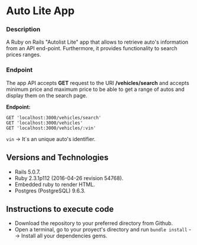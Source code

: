 # Auto Lite App

### Description
A Ruby on Rails "Autolist Lite" app that allows to retrieve auto's information from an API end-point. Furthermore, it provides functionality to search prices ranges.

### Endpoint
The app API accepts **GET** request to the URI **/vehicles/search** and accepts minimum price and maximum price to be able to get a range of autos and display them on the search
page.

**Endpoint:**
```
GET 'localhost:3000/vehicles/search'
GET 'localhost:3000/vehicles'
GET 'localhost:3000/vehicles/:vin'
```
`vin` -> It´s an unique auto's identifier.

## Versions and Technologies
 * Rails 5.0.7.
 * Ruby 2.3.1p112 (2016-04-26 revision 54768).
 * Embedded ruby to render HTML.
 * Postgres (PostgreSQL) 9.6.3.

## Instructions to execute code
* Download the repository to your preferred directory from Github.
* Open a terminal, go to your proyect's directory and run `bundle install` --> Install all your dependencies gems.
